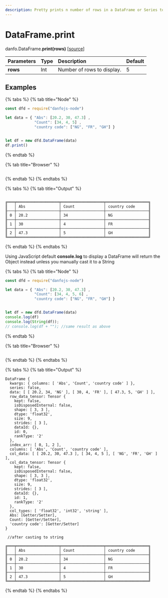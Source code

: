 ```yaml
---
description: Pretty prints n number of rows in a DataFrame or Series to the console
---
```


# DataFrame.print

danfo.DataFrame.**print\(**rows**\)** \[[source](https://github.com/opensource9ja/danfojs/blob/eb5919d2cac34271fc3b725fa24aa3ad4eacde37/danfojs/src/core/generic.js#L290)\]

| Parameters | Type | Description | Default |
| :--- | :--- | :--- | :--- |
| **rows** | Int | Number of rows to display. | 5 |

## **Examples**

{% tabs %}
{% tab title="Node" %}
```javascript
const dfd = require("danfojs-node")

let data = { "Abs": [20.2, 30, 47.3] ,
             "Count": [34, 4, 5] ,
             "country code": ["NG", "FR", "GH"] }


let df = new dfd.DataFrame(data)
df.print()
```
{% endtab %}

{% tab title="Browser" %}
```

```
{% endtab %}
{% endtabs %}

{% tabs %}
{% tab title="Output" %}
```text

╔═══╤═══════════════════╤═══════════════════╤═══════════════════╗
║   │ Abs               │ Count             │ country code      ║
╟───┼───────────────────┼───────────────────┼───────────────────╢
║ 0 │ 20.2              │ 34                │ NG                ║
╟───┼───────────────────┼───────────────────┼───────────────────╢
║ 1 │ 30                │ 4                 │ FR                ║
╟───┼───────────────────┼───────────────────┼───────────────────╢
║ 2 │ 47.3              │ 5                 │ GH                ║
╚═══╧═══════════════════╧═══════════════════╧═══════════════════╝
```
{% endtab %}
{% endtabs %}

Using JavaScript default **console.log** to display a DataFrame will return the Object instead unless you manually cast it to a String

{% tabs %}
{% tab title="Node" %}
```javascript
const dfd = require("danfojs-node")

let data = { "Abs": [20.2, 30, 47.3] ,
             "Count": [34, 4, 5, 6] ,
             "country code": ["NG", "FR", "GH"] }


let df = new dfd.DataFrame(data)
console.log(df)
console.log(String(df));
// console.log(df + ""); //same result as above
```
{% endtab %}

{% tab title="Browser" %}
```

```
{% endtab %}
{% endtabs %}

{% tabs %}
{% tab title="Output" %}
```text
DataFrame {
  kwargs: { columns: [ 'Abs', 'Count', 'country code' ] },
  series: false,
  data: [ [ 20.2, 34, 'NG' ], [ 30, 4, 'FR' ], [ 47.3, 5, 'GH' ] ],
  row_data_tensor: Tensor {
    kept: false,
    isDisposedInternal: false,
    shape: [ 3, 3 ],
    dtype: 'float32',
    size: 9,
    strides: [ 3 ],
    dataId: {},
    id: 0,
    rankType: '2'
  },
  index_arr: [ 0, 1, 2 ],
  columns: [ 'Abs', 'Count', 'country code' ],
  col_data: [ [ 20.2, 30, 47.3 ], [ 34, 4, 5 ], [ 'NG', 'FR', 'GH' ] ],
  col_data_tensor: Tensor {
    kept: false,
    isDisposedInternal: false,
    shape: [ 3, 3 ],
    dtype: 'float32',
    size: 9,
    strides: [ 3 ],
    dataId: {},
    id: 1,
    rankType: '2'
  },
  col_types: [ 'float32', 'int32', 'string' ],
  Abs: [Getter/Setter],
  Count: [Getter/Setter],
  'country code': [Getter/Setter]
}

 //after casting to string

╔═══╤═══════════════════╤═══════════════════╤═══════════════════╗
║   │ Abs               │ Count             │ country code      ║
╟───┼───────────────────┼───────────────────┼───────────────────╢
║ 0 │ 20.2              │ 34                │ NG                ║
╟───┼───────────────────┼───────────────────┼───────────────────╢
║ 1 │ 30                │ 4                 │ FR                ║
╟───┼───────────────────┼───────────────────┼───────────────────╢
║ 2 │ 47.3              │ 5                 │ GH                ║
╚═══╧═══════════════════╧═══════════════════╧═══════════════════╝
```
{% endtab %}
{% endtabs %}

